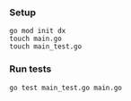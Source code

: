### Setup
```
go mod init dx
touch main.go
touch main_test.go
```
### Run tests
```
go test main_test.go main.go
```
